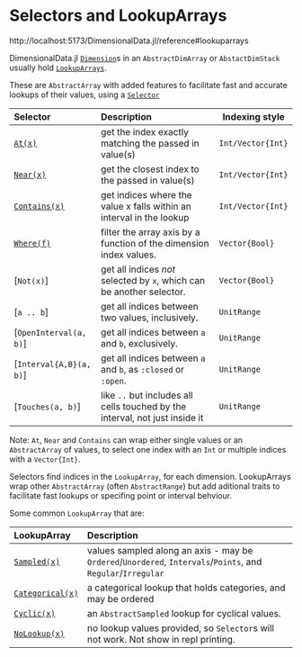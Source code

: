 # Selectors and LookupArrays

http://localhost:5173/DimensionalData.jl/reference#lookuparrays

DimensionalData.jl [`Dimension`](@ref)s in an `AbstractDimArray` or 
`AbstactDimStack` usually hold [`LookupArrays`](@ref). 

These are `AbstractArray` with added features to facilitate fast and
accurate lookups of their values, using a [`Selector`](@ref)

| Selector                | Description                                                                  | Indexing style    |
| :---------------------- | :--------------------------------------------------------------------------- |------------------ |
| [`At(x)`](@ref)         | get the index exactly matching the passed in value(s)                        | `Int/Vector{Int}` |
| [`Near(x)`](@ref)       | get the closest index to the passed in value(s)                              | `Int/Vector{Int}` |
| [`Contains(x)`](@ref)   | get indices where the value x falls within an interval in the lookup         | `Int/Vector{Int}` |
| [`Where(f)`](@ref)      | filter the array axis by a function of the dimension index values.           | `Vector{Bool}`    |
| [`Not(x)`]              | get all indices _not_ selected by `x`, which can be another selector.        | `Vector{Bool}`    |
| [`a .. b`]              | get all indices between two values, inclusively.                             | `UnitRange`       |
| [`OpenInterval(a, b)`]  | get all indices between `a` and `b`, exclusively.                            | `UnitRange`       |
| [`Interval{A,B}(a, b)`] | get all indices between `a` and `b`, as `:closed` or `:open`.                | `UnitRange`       |
| [`Touches(a, b)`]       | like `..` but includes all cells touched by the interval, not just inside it | `UnitRange`       |

Note: `At`, `Near` and `Contains` can wrap either single values or an
`AbstractArray` of values, to select one index with an `Int` or multiple 
indices with a `Vector{Int}`.

Selectors find indices in the `LookupArray`, for each dimension. 
LookupArrays wrap other `AbstractArray` (often `AbstractRange`) but add
aditional traits to facilitate fast lookups or specifing point or interval
behviour.

Some common `LookupArray` that are:

| LookupArray               | Description                                                                                                  |
| :----------------------   | :----------------------------------------------------------------------------------------------------------- |
| [`Sampled(x)`](@ref)      | values sampled along an axis - may be `Ordered`/`Unordered`, `Intervals`/`Points`, and `Regular`/`Irregular` |
| [`Categorical(x)`](@ref)  | a categorical lookup that holds categories, and may be ordered                                               |
| [`Cyclic(x)`](@ref)       | an `AbstractSampled` lookup for cyclical values.                                                             |
| [`NoLookup(x)`](@ref)     | no lookup values provided, so `Selector`s will not work. Not show in repl printing.                          |


